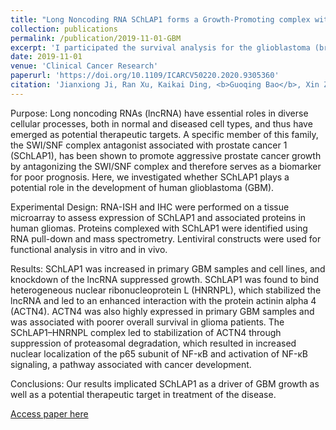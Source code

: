 ```yaml
---
title: "Long Noncoding RNA SChLAP1 forms a Growth-Promoting complex with HNRNPL in Human Glioblastoma through Stabilization of ACTN4 and Activating NF-kB Signaling"
collection: publications
permalink: /publication/2019-11-01-GBM
excerpt: 'I participated the survival analysis for the glioblastoma (brain cancer) researh '
date: 2019-11-01
venue: 'Clinical Cancer Research'
paperurl: 'https://doi.org/10.1109/ICARCV50220.2020.9305360'
citation: 'Jianxiong Ji, Ran Xu, Kaikai Ding, <b>Guoqing Bao</b>, Xin Zhang, Bin Huang, Xinyu Wang, Aurora Martinez, Xiuying Wang, Gang Li, Hrvoje Miletic, Frits Thorsen, Rolf Bjerkvig, Lei Xiang, Bo Han, Anjing Chen, Xingang Li, and Jian Wang (2019). &quot;Long Noncoding RNA SChLAP1 forms a Growth-Promoting complex with HNRNPL in Human Glioblastoma through Stabilization of ACTN4 and Activating NF-kB Signaling&quot; <i>Clinical Cancer Research</i> 25(22), 6868-6881'
---
```

Purpose: Long noncoding RNAs (lncRNA) have essential roles in diverse cellular processes, both in normal and diseased cell types, and thus have emerged as potential therapeutic targets. A specific member of this family, the SWI/SNF complex antagonist associated with prostate cancer 1 (SChLAP1), has been shown to promote aggressive prostate cancer growth by antagonizing the SWI/SNF complex and therefore serves as a biomarker for poor prognosis. Here, we investigated whether SChLAP1 plays a potential role in the development of human glioblastoma (GBM).

Experimental Design: RNA-ISH and IHC were performed on a tissue microarray to assess expression of SChLAP1 and associated proteins in human gliomas. Proteins complexed with SChLAP1 were identified using RNA pull-down and mass spectrometry. Lentiviral constructs were used for functional analysis in vitro and in vivo.

Results: SChLAP1 was increased in primary GBM samples and cell lines, and knockdown of the lncRNA suppressed growth. SChLAP1 was found to bind heterogeneous nuclear ribonucleoprotein L (HNRNPL), which stabilized the lncRNA and led to an enhanced interaction with the protein actinin alpha 4 (ACTN4). ACTN4 was also highly expressed in primary GBM samples and was associated with poorer overall survival in glioma patients. The SChLAP1–HNRNPL complex led to stabilization of ACTN4 through suppression of proteasomal degradation, which resulted in increased nuclear localization of the p65 subunit of NF-κB and activation of NF-κB signaling, a pathway associated with cancer development.

Conclusions: Our results implicated SChLAP1 as a driver of GBM growth as well as a potential therapeutic target in treatment of the disease.

[Access paper here](https://doi.org/10.1109/ICARCV50220.2020.9305360)




